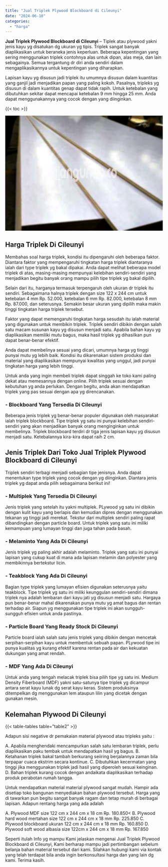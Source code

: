 ```yaml
---
title: "Jual Triplek Plywood Blockboard di Cileunyi"
date: "2024-06-10"
categories: 
  - "harga"
---
```


**Jual Triplek Plywood Blockboard di Cileunyi** – Tiplek atau plywood yakni jenis kayu yg disatukan dg ukuran yg tipis. Triplek sangat banyak diaplikasikan untuk beraneka jenis keperluan. Beberapa kepentingan yang sering menggunakan triplek contohnya alas untuk dipan, alas meja, dan lain sebagainya. Semua tergantung dr diri anda sendiri dalam mengaplikasikannya untuk kepentingan yang diharapkan.

Lapisan kayu yg disusun jadi triplek itu umumnya disusun dalam kuantitas yang ganjil jadi menjadikan papan yang paling kokoh. Pasalnya, tripleks yg disusun di dalam kuantitas genap dapat tidak rapih. Untuk ketebalan yang dibutuhkan sekitar dapat mencapai ketebalan 9 mm hingga 25 mm. Anda dapat menggunakannya yang cocok dengan yang diinginkan.

{{< toc >}}

![Jual Triplek Plywood Blockboard di Cileunyi](/images/jual-triplek-murah-24.png)

## Harga Triplek Di Cileunyi

Membahas soal harga triplek, kondisi itu dipengaruhi oleh beberapa faktor. Diantara faktor yang mempengaruhi tingkatan harga triplek diantaranya ialah dari type triplek yg bakal dipakai. Anda dapat melihat beberapa model triplek di atas, masing-masing mempunyai kelebihan sendiri-sendiri yang menjadikan begitu banyak orang mampu pilih tipe triplek yg bakal dipilih.

Selain dari itu, harganya termasuk terpengaruh oleh ukuran dr triplek itu sendiri. Sebagaimana halnya triplek dengan size 122 x 244 cm untuk ketebalan 4 mm Rp. 52.000, ketebalan 6 mm Rp. 82.000, ketebalan 8 mm Rp. 87.000, dan seterusnya. Semakin besar ukuran yang dipilih maka makin tinggi tingkatan harga triplek tersebut.

Faktor yang dapat memengaruhi tingkatan harga sesudah itu ialah material yang digunakan untuk membikin triplek. Triplek sendiri dibikin dengan salah satu macam susunan kayu yg disusun menjadi satu. Apabila bahan kayu yg diaplikasikan memiliki mutu bagus, maka hasil triplek yg dihasilkan pun dapat benar-benar efektif.

Anda dapat membelinya sesuai yang dicari, umumnya harga yg tinggi punyai mutu yg lebih baik. Kondisi itu dikarenakan sistem produksi dan material yang diaplikasikan mempunyai kwalitas yang unggul, jadi punyai tingkatan harga yang lebih tinggi.

Untuk anda yang ingin membeli triplek dapat singgah ke toko kami paling dekat atau memesannya dengan online. Pilih triplek sesuai dengan kebutuhan yg anda perlukan. Dengan begitu, anda akan mendapatkan triplek yang pas sesuai dengan apa yg direncanakan.

### \- Blockboard Yang Tersedia Di Cileunyi

Beberapa jenis triplek yg benar-benar populer digunakan oleh masyarakat ialah triplek blockboard. Tipe triplek yg satu ini punyai kelebihan sendiri-sendiri yang akan menjadikan banyak orang menginginkan untuk membelinya. Triplek blockboard terdiri dr tiga jenis lapisan kayu yg disusun menjadi satu. Ketebalannya kira-kira dapat raih 2 cm.

## Jenis Triplek Dari Toko Jual Triplek Plywood Blockboard di Cileunyi

Triplek sendiri terbagi menjadi sebagian tipe jenisnya. Anda dapat menentukan type triplek yang cocok dengan yg diinginkan. Diantara jenis triplek yg dapat anda pilih sebagaimana berikut ini!

### \- Multiplek Yang Tersedia Di Cileunyi

Jenis triplek yang setelah itu yakni multiplek. PLywood yg satu ini dibikin dengan kulit kayu yang berlapis dan kemudian dipres dengan menggunakan tekanan yg tinggi jadi merekat. Tekstur dari multiplek sendiri paling rapat dibandingkan dengan particle board. Untuk triplek yang satu ini miliki kemampuan yang lumayan tinggi dan juga tahan pada basah.

### \- Melaminto Yang Ada Di Cileunyi

Jenis triplek yg paling akhir adalah melaminto. Triplek yang satu ini punyai lapisan yang cukup kuat di mana ada lapisan melamin dan polyester yang membikinnya bertekstur licin.

### \- Teakblock Yang Ada Di Cileunyi

Bagian type triplek yang lumayan efisien digunakan seterusnya yaitu teakblock. Tipe triplek yg satu ini miliki keunggulan sendiri-sendiri dimana triplek nya adalah lembaran dari kayu jati yg disusun menjadi satu. Hargaya pun benar-benar mahal dikarenakan punya mutu yg amat bagus dan rentan terhadap air. Siapun yg menggunakan tipe triplek ini akan sungguh-sungguh efisien untuk anda pastinya.

### \- Particle Board Yang Ready Stock Di Cileunyi

Particle board ialah salah satu jenis triplek yang dibikin dengan mencetak serpihan-serpihan kayu untuk membentuk sebuah papan. PLywood tipe ini punya kualitas yg kurang efektif karena rentan pada air dan kekuatan dukungan yang amat rendah.

### \- MDF Yang Ada Di Cileunyi

Untuk anda yang tengah melacak triplek bisa pilih tipe yg satu ini. Medium Density Fiberboard (MDF) yakni satu-satunya tipe triplek yg dicampur antara serat kayu lunak dg serat kayu keras. Sistem produksinya ditempelkan dg menggunakan lem ataupun lilin yang dicetak dengan gunakan mesin.

## Kelemahan Plywood Di Cileunyi

{{< table-tables table="table2" >}}

Adapun sisi negative dr pemakaian material plywood atau tripleks yaitu :

A. Apabila menghendaki mencampurkan salah satu lembaran triplek, perlu diaplikasikan paku tembak untuk mendapatkan hasil yg bagus. B. Ketahanan triplek bakal tambah berkurang seiiring berjalannya zaman bila terpapar cuaca ekstrim secara kontinue. C. Dibutuhkan kecermatan yang tinggi jika menggunakan triplek jadi hasil yang diperoleh sesuai keinginan. D. Bahan triplek kurang cocok dengan andaikata diaplikasikan terhadap produk perabotan rumah tangga.

Untuk mendapatkan material material plywood sangat mudah. Hampir ada disetiap toko bangunan menyediakan bahan plywood tersebut. Harga yang di tawarkan pun begitu sangat banyak ragam dan tetap murah di berbagai lapisan. Adapun rentang harga yang ada adalah

A. Plywood MDF size 122 cm x 244 cm x 18 cm Rp. 180.850< B. Plywood hard wood mertahan size 122 cm x 244 cm x 18 mm Rp. 225.850 C. Plywood blockboard ukuran 122 cm x 244 cm x 18 mm Rp. 160.850 D. Plywood soft wood albasia size 122cm x 244 cm x 18 mm Rp. 167.850

Seperti itulah Info yg mampu Kami jelaskan mengenai Jual Triplek Plywood Blockboard di Cileunyi, Kami berharap mampu jadi pertimbangan sebelum belanja bahan material tersebut dari kami. Silahkan hubungi kami via kontak yang telah terdapat bila anda ingin berkonsultasi harga dan yang lain dg kami. Terima kasih.
